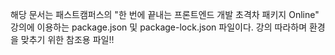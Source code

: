 해당 문서는 패스트캠퍼스의 
"한 번에 끝내는 프론트엔드 개발 초격차 패키지 Online"
강의에 이용하는 package.json 및 package-lock.json 파일이다.
강의 따라하며 환경을 맞추기 위한 참조용 파일!!

